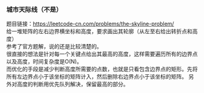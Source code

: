 ### 城市天际线（不是）
题目链接：https://leetcode-cn.com/problems/the-skyline-problem/  
给一堆矩阵的左右边界横坐标和高度，要求画出其轮廓（从左至右给出转折点和高度）  
参考了官方题解，说的还是比较清楚的。  
很直接的想法是针对每一个关键点给出其最高的高度，这样需要遍历所有的边界点以及高度，时间复杂度是O(N)。  
而优化的手段是减少判断高度所需要的点数，也就是只看包含边界点的矩形。先将所有左边界点小于该坐标的矩阵计入，然后删除右边界点小于该坐标的矩阵。
另外对高度的判断用优先队列解决，保留最高的部分。
